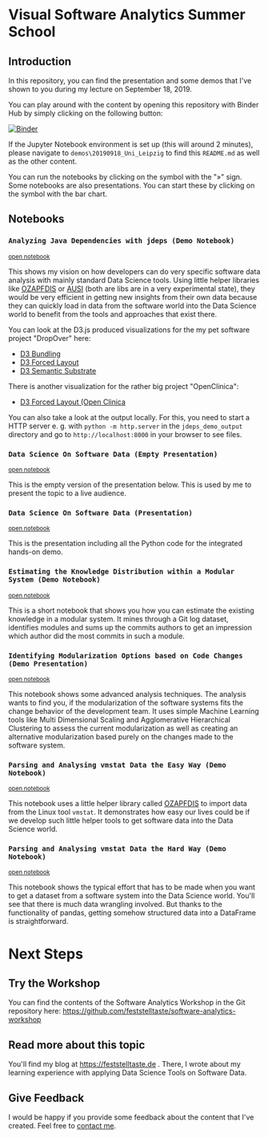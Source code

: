 # Visual Software Analytics Summer School

## Introduction

In this repository, you can find the presentation and some demos that I've shown to you during my lecture on September 18, 2019.

You can play around with the content by opening this repository with Binder Hub by simply clicking on the following button:

[![Binder](http://mybinder.org/badge.svg)](http://mybinder.org/repo/feststelltaste/software-analytics/)

If the Jupyter Notebook environment is set up (this will around 2 minutes), please navigate to `demos\20190918_Uni_Leipzig` to find this `README.md` as well as the other content.

You can run the notebooks by clicking on the symbol with the "&raquo;" sign. Some notebooks are also presentations. You can start these by clicking on the symbol with the bar chart.

## Notebooks

### `Analyzing Java Dependencies with jdeps (Demo Notebook)`
<small><a href="Analyzing%20Java%20Dependencies%20with%20jdeps%20%28Demo%20Notebook%29.ipynb">open notebook</a></small>

This shows my vision on how developers can do very specific software data analysis with mainly standard Data Science tools. Using little helper libraries like [OZAPFDIS](https://github.com/feststelltaste/ozapfdis/) or [AUSI](https://github.com/feststelltaste/ausi/) (both are libs are in a very experimental state), they would be very efficient in getting new insights from their own data because they can quickly load in data from the software world into the Data Science world to benefit from the tools and approaches that exist there.

You can look at the D3.js produced visualizations for the my pet software project "DropOver" here:

* <a href="https://feststelltaste.github.io/software-analytics/courses/20190918_Uni_Leipzig/jdeps_demo_output/dropover_bundling.html">D3 Bundling</a>
* <a href="https://feststelltaste.github.io/software-analytics/courses/20190918_Uni_Leipzig/jdeps_demo_output/dropover_d3forced.html">D3 Forced Layout</a>
* <a href="https://feststelltaste.github.io/software-analytics/courses/20190918_Uni_Leipzig/jdeps_demo_output/dropover_semantic_substrate.html">D3 Semantic Substrate</a>

There is another visualization for the rather big project "OpenClinica":

* <a href="https://feststelltaste.github.io/software-analytics/courses/20190918_Uni_Leipzig/jdeps_demo_output/openclinica_d3forced.html">D3 Forced Layout (Open Clinica</a>

You can also take a look at the output locally. For this, you need to start a HTTP server e. g. with `python -m http.server` in the `jdeps_demo_output` directory and go to `http://localhost:8000` in your browser to see files.


### `Data Science On Software Data (Empty Presentation)`
<small><a href="Data%20Science%20On%20Software%20Data%20%28Empty%20Presentation%29.ipynb">open notebook</a></small>

This is the empty version of the presentation below. This is used by me to present the topic to a live audience.


### `Data Science On Software Data (Presentation)`
<small><a href="Data%20Science%20On%20Software%20Data%20%28Presentation%29.ipynb">open notebook</a></small>

This is the presentation including all the Python code for the integrated hands-on demo.


### `Estimating the Knowledge Distribution within a Modular System (Demo Notebook)`
<small><a href="Estimating%20the%20Knowledge%20Distribution%20within%20a%20Modular%20System%20%28Demo%20Notebook%29.ipynb">open notebook</a></small>

This is a short notebook that shows you how you can estimate the existing knowledge in a modular system. It mines through a Git log dataset, identifies modules and sums up the commits authors to get an impression which author did the most commits in such a module.


### `Identifying Modularization Options based on Code Changes (Demo Presentation)`
<small><a href="Identifying%20Modularization%20Options%20based%20on%20Code%20Changes%20%28Demo%20Presentation%29.ipynb">open notebook</a></small>

This notebook shows some advanced analysis techniques. The analysis wants to find you, if the modularization of the software systems fits the change behavior of the development team. It uses simple Machine Learning tools like Multi Dimensional Scaling and Agglomerative Hierarchical Clustering to assess the current modularization as well as creating an alternative modularization based purely on the changes made to the software system.


### `Parsing and Analysing vmstat Data the Easy Way (Demo Notebook)`
<small><a href="Parsing%20and%20Analysing%20vmstat%20Data%20the%20Easy%20Way%20%28Demo%20Notebook%29.ipynb">open notebook</a></small>

This notebook uses a little helper library called [OZAPFDIS](https://github.com/feststelltaste/ozapfdis/) to import data from the Linux tool `vmstat`. It demonstrates how easy our lives could be if we develop such little helper tools to get software data into the Data Science world.
<br/>


### `Parsing and Analysing vmstat Data the Hard Way (Demo Notebook)`
<small><a href="Parsing%20and%20Analysing%20vmstat%20Data%20the%20Hard%20Way%20%28Demo%20Notebook%29.ipynb">open notebook</a></small>

This notebook shows the typical effort that has to be made when you want to get a dataset from a software system into the Data Science world. You'll see that there is much data wrangling involved. But thanks to the functionality of pandas, getting somehow structured data into a DataFrame is straightforward.

# Next Steps

## Try the Workshop

You can find the contents of the Software Analytics Workshop in the Git repository here: https://github.com/feststelltaste/software-analytics-workshop

## Read more about this topic

You'll find my blog at https://feststelltaste.de . There, I wrote about my learning experience with applying Data Science Tools on Software Data.

## Give Feedback

I would be happy if you provide some feedback about the content that I've created. Feel free to [contact me](https://www.feststelltaste.de/contact/).